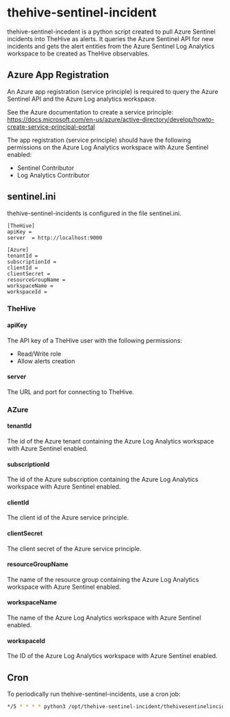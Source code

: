 # thehive-sentinel-incident

thehive-sentinel-incedent is a python script created to pull Azure Sentinel incidents into TheHive as alerts. It queries the Azure Sentinel API for new incidents and gets the alert entities from the Azure Sentinel Log Analytics workspace to be created as TheHive observables.

## Azure App Registration

An Azure app registration (service principle) is required to query the Azure Sentinel API and the Azure Log analytics workspace. 

See the Azure documentation to create a service principle:
https://docs.microsoft.com/en-us/azure/active-directory/develop/howto-create-service-principal-portal

The app registration (service principle) should have the following permissions on the Azure Log Analytics workspace with Azure Sentinel enabled:
- Sentinel Contributor
- Log Analytics Contributor

## sentinel.ini

thehive-sentinel-incidents is configured in the file sentinel.ini.

```
[TheHive]
apiKey = 
server  = http://localhost:9000

[Azure]
tenantId = 
subscriptionId = 
clientId = 
clientSecret = 
resourceGroupName = 
workspaceName = 
workspaceId = 
```
### TheHive

#### apiKey

The API key of a TheHive user with the following permissions:
- Read/Write role
- Allow alerts creation 

#### server

The URL and port for connecting to TheHive.

### AZure

#### tenantId

The id of the Azure tenant containing the Azure Log Analytics workspace with Azure Sentinel enabled.

#### subscriptionId

The id of the Azure subscription containing the Azure Log Analytics workspace with Azure Sentinel enabled.

#### clientId

The client id of the Azure service principle.

#### clientSecret

The client secret of the Azure service principle.

#### resourceGroupName

The name of the resource group containing the Azure Log Analytics workspace with Azure Sentinel enabled.

#### workspaceName

The name of the Azure Log Analytics workspace with Azure Sentinel enabled.

#### workspaceId

The ID of the Azure Log Analytics workspace with Azure Sentinel enabled.

## Cron

To periodically run thehive-sentinel-incidents, use a cron job:

```sh
*/5 * * * * python3 /opt/thehive-sentinel-incident/thehivesentinelincidents.py >> /var/log/thehivesentinelincidents.log 2>&1
```
